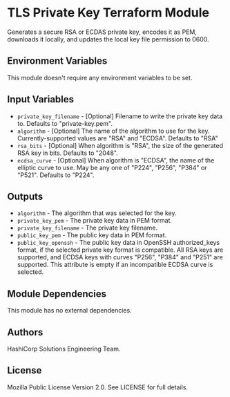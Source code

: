 # TLS Private Key Terraform Module

Generates a secure RSA or ECDAS private key, encodes it as PEM, downloads it locally, and updates the local key file permission to 0600.

## Environment Variables

This module doesn't require any environment variables to be set.

## Input Variables

- `private_key_filename` - [Optional] Filename to write the private key data to. Defaults to "private-key.pem".
- `algorithm` - [Optional] The name of the algorithm to use for the key. Currently-supported values are "RSA" and "ECDSA". Defaults to "RSA"
- `rsa_bits` - [Optional] When algorithm is "RSA", the size of the generated RSA key in bits. Defaults to "2048".
- `ecdsa_curve` - [Optional] When algorithm is "ECDSA", the name of the elliptic curve to use. May be any one of "P224", "P256", "P384" or "P521". Defaults to \"P224\".

## Outputs

- `algorithm` - The algorithm that was selected for the key.
- `private_key_pem` - The private key data in PEM format.
- `private_key_filename` - The private key filename.
- `public_key_pem` - The public key data in PEM format.
- `public_key_openssh` - The public key data in OpenSSH authorized_keys format, if the selected private key format is compatible. All RSA keys are supported, and ECDSA keys with curves "P256", "P384" and "P251" are supported. This attribute is empty if an incompatible ECDSA curve is selected.

## Module Dependencies

This module has no external dependencies.

## Authors

HashiCorp Solutions Engineering Team.

## License

Mozilla Public License Version 2.0. See LICENSE for full details.
